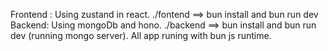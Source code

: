 Frontend : Using zustand in react. ./fontend ==> bun install and bun run dev 
Backend: Using mongoDb and hono. ./backend ==> bun install and bun run dev (running mongo server). 
All app runing with bun js runtime.
